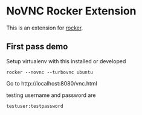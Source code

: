 # NoVNC Rocker Extension

This is an extension for [rocker](https://github.com/osrf/rocker).

## First pass demo 

Setup virtualenv with this installed or developed

`rocker --novnc --turbovnc ubuntu`

Go to http://localhost:8080/vnc.html

testing username and password are

    testuser:testpassword
